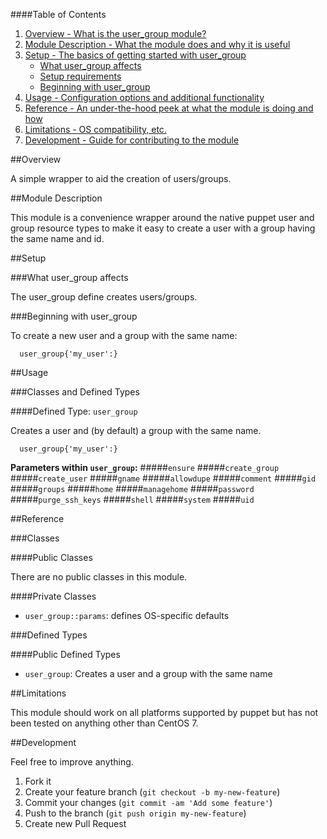 ####Table of Contents

1. [Overview - What is the user_group module?](#overview)
2. [Module Description - What the module does and why it is useful](#module-description)
3. [Setup - The basics of getting started with user_group](#setup)
    * [What user_group affects](#what-user_group-affects)
    * [Setup requirements](#setup-requirements)
    * [Beginning with user_group](#beginning-with-user_group)
4. [Usage - Configuration options and additional functionality](#usage)
5. [Reference - An under-the-hood peek at what the module is doing and how](#reference)
5. [Limitations - OS compatibility, etc.](#limitations)
6. [Development - Guide for contributing to the module](#development)

##Overview

A simple wrapper to aid the creation of users/groups.

##Module Description

This module is a convenience wrapper around the native puppet user and group resource types to make it easy to create a user with a group having the same name and id.

##Setup

###What user_group affects

The user_group define creates users/groups.

###Beginning with user_group

To create a new user and a group with the same name:

```puppet
  user_group{'my_user':}
```

##Usage

###Classes and Defined Types

####Defined Type: `user_group`

Creates a user and (by default) a group with the same name.

```puppet
  user_group{'my_user':}
```

**Parameters within `user_group`:**
#####`ensure`
#####`create_group`
#####`create_user`
#####`gname`
#####`allowdupe`
#####`comment`
#####`gid`
#####`groups`
#####`home`
#####`managehome`
#####`password`
#####`purge_ssh_keys`
#####`shell`
#####`system`
#####`uid`

##Reference

###Classes

####Public Classes

There are no public classes in this module.

####Private Classes

* `user_group::params`: defines OS-specific defaults

###Defined Types

####Public Defined Types

* `user_group`: Creates a user and a group with the same name

##Limitations

This module should work on all platforms supported by puppet but has not been tested on anything other than CentOS 7.

##Development

Feel free to improve anything.

1. Fork it
2. Create your feature branch (`git checkout -b my-new-feature`)
3. Commit your changes (`git commit -am 'Add some feature'`)
4. Push to the branch (`git push origin my-new-feature`)
5. Create new Pull Request


